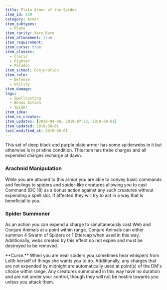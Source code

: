 ```yaml
---
title: Plate Armor of the Spider
item_id: 239
category: Armor
item_subtypes:
  - Plate
item_rarity: Very Rare
item_attunement: true
item_requirement:
item_curse: true
item_classes:
  - Cleric
  - Fighter
  - Paladin
item_school: Conjuration
item_role: 
  - Defense
  - Utility
item_damage:
tags:
  - Spellcasting
  - Bonus Action
  - Spider
item_idea:
item_co_creator:
item_updates: [2018-04-08, 2019-07-22, 2019-08-01]
item_updated: 2019-08-01
last_modified_at: 2019-08-01
---
```


This set of deep black and purple plate armor has some spiderwebs in it but otherwise is in pristine condition. This item has three charges and all expended charges recharge at dawn.

### Arachnid Manipulation
While you are attuned to this armor you are able to convey basic commands and feelings to spiders and spider-like creatures allowing you to cast <magic-spell>Command</magic-spell> (DC 18) as a bonus action against any such creatures without expending a spell slot. If affected they will try to act in a way that is beneficial to you.

### Spider Summoner
As an action you can expend a charge to simultaneously cast <magic-spell>Web</magic-spell> and <magic-spell>Conjure Animals</magic-spell> at a point within range. Conjure Animals can either summon 4 Swarm of Spiders or 1 Ettercap when used in this way. Additionally, webs created by this effect do not expire and must be destroyed to be removed.

<div class="curse">
**Curse.** When you are near spiders you sometimes hear whispers from Lolth herself of things she wants you to do. Additionally, any charges that are not expended by midnight are automatically used at point(s) of the DM's choice within range. Any creatures summoned in this way have no duration and are not under your control, though they will not be hostile towards you unless you attack them.
</div>
